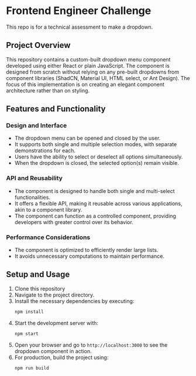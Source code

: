# Frontend Engineer Challenge

This repo is for a technical assessment to make a dropdown.

## Project Overview

This repository contains a custom-built dropdown menu component developed using either React or plain JavaScript. The component is designed from scratch without relying on any pre-built dropdowns from component libraries (ShadCN, Material UI, HTML select, or Ant Design). The focus of this implementation is on creating an elegant component architecture rather than on styling.

## Features and Functionality

### Design and Interface

- The dropdown menu can be opened and closed by the user.
- It supports both single and multiple selection modes, with separate demonstrations for each.
- Users have the ability to select or deselect all options simultaneously.
- When the dropdown is closed, the selected option(s) remain visible.

### API and Reusability

- The component is designed to handle both single and multi-select functionalities.
- It offers a flexible API, making it reusable across various applications, akin to a component library.
- The component can function as a controlled component, providing developers with greater control over its behavior.

### Performance Considerations

- The component is optimized to efficiently render large lists.
- It avoids unnecessary computations to maintain performance.

## Setup and Usage

1. Clone this repository
2. Navigate to the project directory.
3. Install the necessary dependencies by executing:
   ```sh
   npm install
   ```
4. Start the development server with:
   ```sh
   npm start
   ```
5. Open your browser and go to `http://localhost:3000` to see the dropdown component in action.
6. For production, build the project using:
   ```sh
   npm run build
   ```